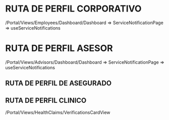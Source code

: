 # RUTA DE PERFIL CORPORATIVO

/Portal/Views/Employees/Dashboard/Dashboard => ServiceNotificationPage => useServiceNotifications

# RUTA DE PERFIL ASESOR

/Portal/Views/Advisors/Dashboard/Dashboard => ServiceNotificationPage => useServiceNotifications

## RUTA DE PERFIL DE ASEGURADO

## RUTA DE PERFIL CLINICO

/Portal/Views/HealthClaims/VerificationsCardView

